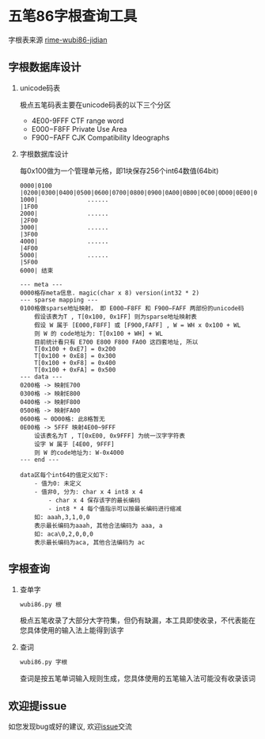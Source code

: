 # 五笔86字根查询工具

字根表来源 [rime-wubi86-jidian](http://github.com/KyleBing/rime-wubi86-jidian)

## 字根数据库设计

1. unicode码表

    极点五笔码表主要在unicode码表的以下三个分区

    - 4E00-9FFF CTF range word
    - E000−F8FF Private Use Area
    - F900−FAFF CJK Compatibility Ideographs

1. 字根数据库设计

    每0x100做为一个管理单元格，即1块保存256个int64数值(64bit)

    ```
    0000|0100 |0200|0300|0400|0500|0600|0700|0800|0900|0A00|0B00|0C00|0D00|0E00|0F00
    1000|              ......                                                  |1F00
    2000|              ......                                                  |2F00
    3000|              ......                                                  |3F00
    4000|              ......                                                  |4F00
    5000|              ......                                                  |5F00
    6000| 结束
    ```

    ```
    --- meta ---
    0000格存meta信息. magic(char x 8) version(int32 * 2)
    --- sparse mapping ---
    0100格做sparse地址映射， 即 E000−F8FF 和 F900−FAFF 两部份的unicode码
        假设该表为T , T[0x100, 0x1FF] 则为sparse地址映射表
        假设 W 属于 [E000,F8FF] 或 [F900,FAFF] , W = WH x 0x100 + WL
        则 W 的 code地址为: T[0x100 + WH] + WL
        目前统计看只有 E700 E800 F800 FA00 这四套地址, 所以
        T[0x100 + 0xE7] = 0x200
        T[0x100 + 0xE8] = 0x300
        T[0x100 + 0xF8] = 0x400
        T[0x100 + 0xFA] = 0x500
    --- data ---
    0200格 -> 映射E700
    0300格 -> 映射E800
    0400格 -> 映射F800
    0500格 -> 映射FA00
    0600格 ~ 0D00格: 此8格暂无
    0E00格 -> 5FFF 映射4E00~9FFF
        设该表名为T , T[0xE00, 0x9FFF] 为统一汉字字符表
        设字 W 属于 [4E00, 9FFF]
        则 W 的code地址为: W-0x4000
    --- end ---

    data区每个int64的值定义如下:
        - 值为0: 未定义
        - 值非0, 分为: char x 4 int8 x 4
            - char x 4 保存该字的最长编码
            - int8 * 4 每个值指示可以按最长编码进行缩减
        如: aaah,3,1,0,0
        表示最长编码为aaah, 其他合法编码为 aaa, a
        如: aca\0,2,0,0,0
        表示最长编码为aca, 其他合法编码为 ac
    ```


## 字根查询

1. 查单字

    ```bash
    wubi86.py 根
    ```

    极点五笔收录了大部分大字符集，但仍有缺漏，本工具即使收录，不代表能在您具体使用的输入法上能得到该字


1. 查词

    ```bash
    wubi86.py 字根
    ```

    查词是按五笔单词输入规则生成，您具体使用的五笔输入法可能没有收录该词

## 欢迎提issue

如您发现bug或好的建议, 欢迎[issue](https://github.com/authendic/wubi86_radical/issues/new)交流

